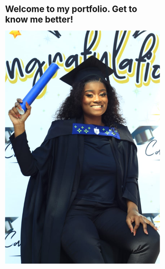 # Welcome to my portfolio. Get to know me better!


![excel-to-powerbi-animated-diagram](Images/IMG-20240430-WA0062.jpg)

